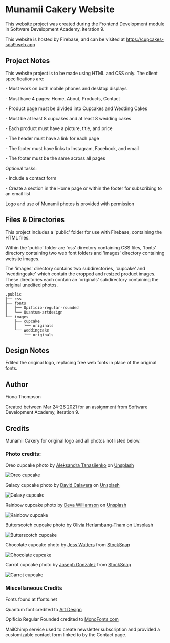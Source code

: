 # Munamii Cakery Website
This website project was created during the Frontend Development module in Software Development Academy, iteration 9.

This website is hosted by Firebase, and can be visited at <a href="https://cupcakes-sda9.web.app">https://cupcakes-sda9.web.app</a>

## Project Notes

This website project is to be made using HTML and CSS only. The client specifications are:

\- Must work on both mobile phones and desktop displays

\- Must have 4 pages: Home, About, Products, Contact

\- Product page must be divided into Cupcakes and Wedding Cakes

\- Must be at least 8 cupcakes and at least 8 wedding cakes

\- Each product must have a picture, title, and price

\- The header must have a link for each page

\- The footer must have links to Instagram, Facebook, and email

\- The footer must be the same across all pages

Optional tasks:

\- Include a contact form

\- Create a section in the Home page or within the footer for subscribing to an email list

Logo and use of Munamii photos is provided with permission

## Files & Directories

This project includes a 'public' folder for use with Firebase, containing the HTML files.

Within the 'public' folder are 'css' directory containing CSS files, 'fonts' directory containing two web font folders and 'images' directory containing website images.

The 'images' directory contains two subdirectories, 'cupcake' and 'weddingcake' which contain the cropped and resized product images. These directories each contain an 'originals' subdirectory containing the original unedited photos.

```
.public
├── css
├── fonts
│   ├── Opificio-regular-rounded
│   └── Quantum-artdesign
└── images 
    ├── cupcake
    │   └── originals
    └── weddingcake
        └── originals
```


## Design Notes
Edited the original logo, replacing free web fonts in place of the original fonts.

## Author
Fiona Thompson

Created between Mar 24-26 2021 for an assignment from Software Development Academy, iteration 9.
## Credits
Munamii Cakery for original logo and all photos not listed below.

### Photo credits:

Oreo cupcake photo by <a href="https://unsplash.com/@tasikola_pl?utm_source=unsplash&utm_medium=referral&utm_content=creditCopyText">Aleksandra Tanasiienko</a> on <a href="https://unsplash.com/@tasikola_pl?utm_source=unsplash&utm_medium=referral&utm_content=creditCopyText">Unsplash</a>

![Oreo cupcake](public/images/cupcake/cupcake-001.jpg)

Galaxy cupcake photo by <a href="https://unsplash.com/@calavera?utm_source=unsplash&utm_medium=referral&utm_content=creditCopyText">David Calavera</a> on <a href="https://unsplash.com/@calavera?utm_source=unsplash&utm_medium=referral&utm_content=creditCopyText">Unsplash</a>

![Galaxy cupcake](public/images/cupcake/cupcake-002.jpg)

Rainbow cupcake photo by <a href="https://unsplash.com/@biglaughkitchen?utm_source=unsplash&utm_medium=referral&utm_content=creditCopyText">Deva Williamson</a> on <a href="https://unsplash.com/s/photos/cupcake?utm_source=unsplash&utm_medium=referral&utm_content=creditCopyText">Unsplash</a>

![Rainbow cupcake](public/images/cupcake/cupcake-003.jpg)

Butterscotch cupcake photo by <a href="https://unsplash.com/@oliviaht?utm_source=unsplash&utm_medium=referral&utm_content=creditCopyText">Olivia Herlambang-Tham</a> on <a href="https://unsplash.com/@oliviaht?utm_source=unsplash&utm_medium=referral&utm_content=creditCopyText">Unsplash</a>

![Butterscotch cupcake](public/images/cupcake/cupcake-004.jpg)

Chocolate cupcake photo by <a href="https://stocksnap.io/author/jesswaters">Jess Watters</a> from <a href="https://stocksnap.io">StockSnap</a>

![Chocolate cupcake](public/images/cupcake/cupcake-005.jpg)

Carrot cupcake photo by <a href="https://stocksnap.io/author/39383">Joseph Gonzalez</a> from <a href="https://stocksnap.io">StockSnap</a>

![Carrot cupcake](public/images/cupcake/cupcake-006.jpg)

### Miscellaneous Credits

Fonts found at ffonts.net

Quantum font credited to <a href="https://fontbundles.net/art-design">Art Design</a>

Opificio Regular Rounded credited to <a href="https://www.monofonts.com">MonoFonts.com</a>

MailChimp service used to create newsletter subscription and provided a customizable contact form linked to by the Contact page.